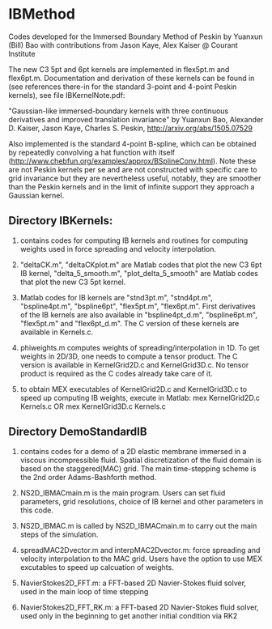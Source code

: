 # IBMethod
Codes developed for the Immersed Boundary Method of Peskin
by Yuanxun (Bill) Bao with contributions from Jason Kaye, Alex Kaiser @ Courant Institute

The new C3 5pt and 6pt kernels are implemented in flex5pt.m and flex6pt.m. Documentation and derivation of these kernels can be found in (see references there-in for the standard 3-point and 4-point Peskin kernels), see file IBKernelNote.pdf:

 "Gaussian-like immersed-boundary kernels with three continuous derivatives and improved translation invariance"
 by Yuanxun Bao, Alexander D. Kaiser, Jason Kaye, Charles S. Peskin, http://arxiv.org/abs/1505.07529
 
Also implemented is the standard 4-point B-spline, which can be obtained by repeatedly convolving a hat function with itself (http://www.chebfun.org/examples/approx/BSplineConv.html). Note these are not Peskin kernels per se and are not constructed with specific care to grid invariance but they are nevertheless useful, notably, they are smoother than the Peskin kernels and in the limit of infinite support they approach a Gaussian kernel.

Directory IBKernels:
------------------------------------

1. contains codes for computing IB kernels and routines for computing weights used in force spreading and velocity interpolation.

2. "deltaCK.m", "deltaCKplot.m" are Matlab codes that plot the new C3 6pt IB kernel,
   "delta_5_smooth.m", "plot_delta_5_smooth" are Matlab codes that plot the new C3 5pt kernel.  

3. Matlab codes for IB kernels are "stnd3pt.m", "stnd4pt.m", "bspline4pt.m", "bspline6pt", "flex5pt.m", "flex6pt.m". First derivatives of the IB kernels  are also available in "bspline4pt_d.m", "bspline6pt.m", "flex5pt.m" and "flex6pt_d.m". The C version of these kernels are available in Kernels.c.

4. phiweights.m computes weights of spreading/interpolation in 1D. To get weights in 2D/3D, one needs to compute a tensor product. The C version is available in KernelGrid2D.c and KernelGrid3D.c. No tensor product is required as the C codes already take care of it. 

5. to obtain MEX executables of KernelGrid2D.c and KernelGrid3D.c to speed up computing IB weights, execute in Matlab:
mex KernelGrid2D.c Kernels.c OR mex KernelGrid3D.c Kernels.c

Directory DemoStandardIB
------------------------------------

1. contains codes for a demo of a 2D elastic membrane immersed in a viscous incompressible fluid. Spatial discretization of the fluid domain is based on the staggered(MAC) grid. The main time-stepping scheme is the 2nd order Adams-Bashforth method.

3. NS2D_IBMACmain.m is the main program. Users can set fluid parameters, grid resolutions, choice of IB kernel and other parameters in this code. 

3. NS2D_IBMAC.m is called by NS2D_IBMACmain.m to carry out the main steps of the simulation.

4. spreadMAC2Dvector.m and interpMAC2Dvector.m: force spreading and velocity interpolation to the MAC grid. Users have the option to use MEX excutables to speed up calcuation of weights. 

5. NavierStokes2D_FFT.m: a FFT-based 2D Navier-Stokes fluid solver, used in the main loop of time stepping

6. NavierStokes2D_FFT_RK.m: a FFT-based 2D Navier-Stokes fluid solver, used only in the beginning to get another initial condition via RK2
